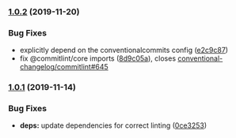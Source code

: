 ### [1.0.2](https://github.com/mixmaxhq/semantic-commitlint/compare/v1.0.1...v1.0.2) (2019-11-20)


### Bug Fixes

* explicitly depend on the conventionalcommits config ([e2c9c87](https://github.com/mixmaxhq/semantic-commitlint/commit/e2c9c87d286098c0756e5323842890de9e64e31a))
* fix @commitlint/core imports ([8d9c05a](https://github.com/mixmaxhq/semantic-commitlint/commit/8d9c05aaf1c92f35f339332a92d5469a0ebd71c2)), closes [conventional-changelog/commitlint#645](https://github.com/conventional-changelog/commitlint/issues/645)

### [1.0.1](https://github.com/mixmaxhq/semantic-commitlint/compare/v1.0.0...v1.0.1) (2019-11-14)


### Bug Fixes

* **deps:** update dependencies for correct linting ([0ce3253](https://github.com/mixmaxhq/semantic-commitlint/commit/0ce3253bf407eea028069aeb1548d4371532f2b8))
